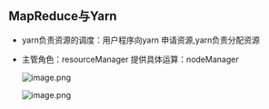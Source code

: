 
## MapReduce与Yarn
* yarn负责资源的调度：用户程序向yarn 申请资源,yarn负责分配资源
* 主管角色：resourceManager 提供具体运算：nodeManager

  ![image.png](https://upload-images.jianshu.io/upload_images/14466577-b12497419da39f1e.png?imageMogr2/auto-orient/strip%7CimageView2/2/w/1240)

  ![image.png](https://upload-images.jianshu.io/upload_images/14466577-7df488507e0485df.png?imageMogr2/auto-orient/strip%7CimageView2/2/w/1240)

